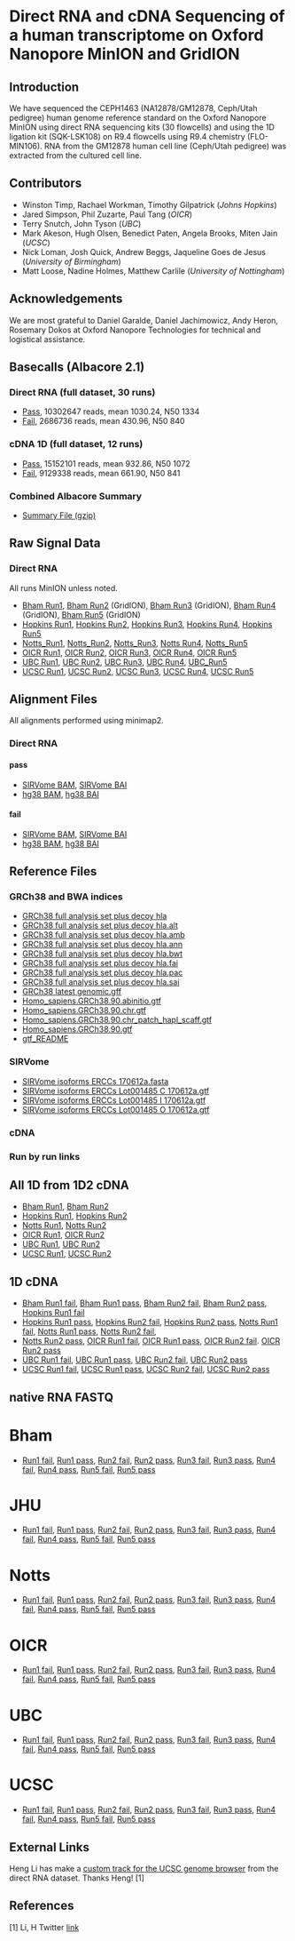 
# Direct RNA and cDNA Sequencing of a human transcriptome on Oxford Nanopore MinION and GridION

## Introduction

We have sequenced the CEPH1463 (NA12878/GM12878, Ceph/Utah pedigree) human genome reference standard on the Oxford Nanopore MinION using direct RNA sequencing kits (30 flowcells) and using the 1D ligation kit (SQK-LSK108) on R9.4 flowcells using R9.4 chemistry (FLO-MIN106). RNA from the GM12878 human cell line (Ceph/Utah pedigree) was extracted from the cultured cell line.

## Contributors

 - Winston Timp, Rachael Workman, Timothy Gilpatrick (_Johns Hopkins_)
 - Jared Simpson, Phil Zuzarte, Paul Tang (_OICR_)
 - Terry Snutch, John Tyson (_UBC_)
 - Mark Akeson, Hugh Olsen, Benedict Paten, Angela Brooks, Miten Jain (_UCSC_)
 - Nick Loman, Josh Quick, Andrew Beggs, Jaqueline Goes de Jesus (_University of Birmingham_)
 - Matt Loose, Nadine Holmes, Matthew Carlile (_University of Nottingham_)

## Acknowledgements

We are most grateful to Daniel Garalde, Daniel Jachimowicz, Andy Heron, Rosemary Dokos at Oxford Nanopore Technologies for technical and logistical assistance.

## Basecalls (Albacore 2.1)

### Direct RNA (full dataset, 30 runs)

   - [Pass](http://s3.amazonaws.com/nanopore-human-wgs/rna/fastq/NA12878-DirectRNA.pass.dedup.fastq.gz), 10302647 reads, mean 1030.24, N50 1334
   - [Fail](http://s3.amazonaws.com/nanopore-human-wgs/rna/fastq/NA12878-DirectRNA.fail.dedup.fastq.gz), 2686736 reads, mean 430.96, N50 840

### cDNA 1D (full dataset, 12 runs)

   - [Pass](http://s3.amazonaws.com/nanopore-human-wgs/rna/fastq/NA12878-cDNA-1D.pass.dedup.fastq), 15152101 reads, mean 932.86, N50 1072
   - [Fail](http://s3.amazonaws.com/nanopore-human-wgs/rna/fastq/NA12878-cDNA-1D.fail.dedup.fastq), 9129338 reads, mean 661.90, N50 841

### Combined Albacore Summary

   - [Summary File (gzip)](http://s3.amazonaws.com/nanopore-human-wgs/rna/summaries/NA12878-DirectRNA-cDNA-summary.dedup.txt.gz)

## Raw Signal Data

### Direct RNA

All runs MinION unless noted.

  - [Bham Run1](http://s3.amazonaws.com/nanopore-human-wgs/rna/links/Bham_Run1_20171009_DirectRNA.files.txt),
    [Bham Run2](http://s3.amazonaws.com/nanopore-human-wgs/rna/links/Bham_Run2_20171011_DirectRNA.files.txt) (GridION),
    [Bham Run3](http://s3.amazonaws.com/nanopore-human-wgs/rna/links/Bham_Run3_20171011_directRNA.files.txt) (GridION),
    [Bham Run4](http://s3.amazonaws.com/nanopore-human-wgs/rna/links/Bham_Run4_20171011_directRNA.files.txt) (GridION),
    [Bham Run5](http://s3.amazonaws.com/nanopore-human-wgs/rna/links/Bham_Run5_20171011_directRNA.files.txt) (GridION)
  - [Hopkins Run1](http://s3.amazonaws.com/nanopore-human-wgs/rna/links/Hopkins_Run1_20170928_DirectRNA.files.txt),
    [Hopkins Run2](http://s3.amazonaws.com/nanopore-human-wgs/rna/links/Hopkins_Run2_20170928_DirectRNA.files.txt),
    [Hopkins Run3](http://s3.amazonaws.com/nanopore-human-wgs/rna/links/Hopkins_Run3_20171003_DirectRNA.files.txt),
    [Hopkins Run4](http://s3.amazonaws.com/nanopore-human-wgs/rna/links/Hopkins_Run4_20171003_DirectRNA.files.txt),
    [Hopkins Run5](http://s3.amazonaws.com/nanopore-human-wgs/rna/links/Hopkins_Run5_20171003_DirectRNA.files.txt)
  - [Notts_Run1](http://s3.amazonaws.com/nanopore-human-wgs/rna/links/Notts_Run1_20171025_DirectRNA.files.txt),
    [Notts_Run2](http://s3.amazonaws.com/nanopore-human-wgs/rna/links/Notts_Run2_20171027_DirectRNA.files.txt),
    [Notts_Run3](http://s3.amazonaws.com/nanopore-human-wgs/rna/links/Notts_Run3_20171027_DirectRNA.files.txt),
    [Notts Run4](http://s3.amazonaws.com/nanopore-human-wgs/rna/links/Notts_Run4_20171030_DirectRNA.files.txt),
    [Notts_Run5](http://s3.amazonaws.com/nanopore-human-wgs/rna/links/Notts_Run5_20171030_DirectRNA.files.txt)
  - [OICR Run1](http://s3.amazonaws.com/nanopore-human-wgs/rna/links/OICR_Run1_20171006_DirectRNA.files.txt),
    [OICR Run2](http://s3.amazonaws.com/nanopore-human-wgs/rna/links/OICR_Run2_20171010_DirectRNA.files.txt),
    [OICR Run3](http://s3.amazonaws.com/nanopore-human-wgs/rna/links/OICR_Run3_20171013_DirectRNA.files.txt),
    [OICR Run4](http://s3.amazonaws.com/nanopore-human-wgs/rna/links/OICR_Run4_20171030_DirectRNA.files.txt),
    [OICR Run5](http://s3.amazonaws.com/nanopore-human-wgs/rna/links/OICR_Run5_20171101_DirectRNA.files.txt)
  - [UBC Run1](http://s3.amazonaws.com/nanopore-human-wgs/rna/links/UBC_Run1_20170907_DirectRNA.files.txt),
    [UBC Run2](http://s3.amazonaws.com/nanopore-human-wgs/rna/links/UBC_Run2_20170908_DirectRNA.files.txt),
    [UBC Run3](http://s3.amazonaws.com/nanopore-human-wgs/rna/links/UBC_Run3_20170911_DirectRNA.files.txt),
    [UBC Run4](http://s3.amazonaws.com/nanopore-human-wgs/rna/links/UBC_Run4_20170920_DirectRNA.files.txt),
    [UBC_Run5](http://s3.amazonaws.com/nanopore-human-wgs/rna/links/UBC_Run5_20171031_DirectRNA.files.txt)
  - [UCSC Run1](http://s3.amazonaws.com/nanopore-human-wgs/rna/links/UCSC_Run1_20170907_DirectRNA.files.txt),
    [UCSC Run2](http://s3.amazonaws.com/nanopore-human-wgs/rna/links/UCSC_Run2_20170909_DirectRNA.files.txt),
    [UCSC Run3](http://s3.amazonaws.com/nanopore-human-wgs/rna/links/UCSC_Run3_20170912_DirectRNA.files.txt),
    [UCSC Run4](http://s3.amazonaws.com/nanopore-human-wgs/rna/links/UCSC_Run4_20170913_DirectRNA.files.txt),
    [UCSC Run5](http://s3.amazonaws.com/nanopore-human-wgs/rna/links/UCSC_Run5_20170922_DirectRNA.files.txt)

## Alignment Files

All alignments performed using minimap2.

### Direct RNA

#### pass

   - [SIRVome BAM](http://s3.amazonaws.com/nanopore-human-wgs/rna/bamFiles/NA12878-DirectRNA.pass.dedup.NoU.fastq.SIRVome.minimap2.sorted.bam), [SIRVome BAI](http://s3.amazonaws.com/nanopore-human-wgs/rna/bamFiles/NA12878-DirectRNA.pass.dedup.NoU.fastq.SIRVome.minimap2.sorted.bam.bai)
   - [hg38 BAM](http://s3.amazonaws.com/nanopore-human-wgs/rna/bamFiles/NA12878-DirectRNA.pass.dedup.NoU.fastq.hg38.minimap2.sorted.bam), [hg38 BAI](http://s3.amazonaws.com/nanopore-human-wgs/rna/bamFiles/NA12878-DirectRNA.pass.dedup.NoU.fastq.hg38.minimap2.sorted.bam.bai)

#### fail

   - [SIRVome BAM](http://s3.amazonaws.com/nanopore-human-wgs/rna/bamFiles/NA12878-DirectRNA.fail.dedup.NoU.fastq.SIRVome.minimap2.sorted.bam), [SIRVome BAI](http://s3.amazonaws.com/nanopore-human-wgs/rna/bamFiles/NA12878-DirectRNA.fail.dedup.NoU.fastq.SIRVome.minimap2.sorted.bam.bai)
   - [hg38 BAM](http://s3.amazonaws.com/nanopore-human-wgs/rna/bamFiles/NA12878-DirectRNA.fail.dedup.NoU.fastq.hg38.minimap2.sorted.bam), [hg38 BAI](http://s3.amazonaws.com/nanopore-human-wgs/rna/bamFiles/NA12878-DirectRNA.fail.dedup.NoU.fastq.hg38.minimap2.sorted.bam.bai)

## Reference Files

### GRCh38 and BWA indices

   - [GRCh38 full analysis set plus decoy hla](http://s3.amazonaws.com/nanopore-human-wgs/rna/referenceFastaFiles/dna/GRCh38_full_analysis_set_plus_decoy_hla.fa)
   - [GRCh38 full analysis set plus decoy hla.alt](http://s3.amazonaws.com/nanopore-human-wgs/rna/referenceFastaFiles/dna/GRCh38_full_analysis_set_plus_decoy_hla.fa.alt)
   - [GRCh38 full analysis set plus decoy hla.amb](http://s3.amazonaws.com/nanopore-human-wgs/rna/referenceFastaFiles/dna/GRCh38_full_analysis_set_plus_decoy_hla.fa.amb)
   - [GRCh38 full analysis set plus decoy hla.ann](http://s3.amazonaws.com/nanopore-human-wgs/rna/referenceFastaFiles/dna/GRCh38_full_analysis_set_plus_decoy_hla.fa.ann)
   - [GRCh38 full analysis set plus decoy hla.bwt](http://s3.amazonaws.com/nanopore-human-wgs/rna/referenceFastaFiles/dna/GRCh38_full_analysis_set_plus_decoy_hla.fa.bwt)
   - [GRCh38 full analysis set plus decoy hla.fai](http://s3.amazonaws.com/nanopore-human-wgs/rna/referenceFastaFiles/dna/GRCh38_full_analysis_set_plus_decoy_hla.fa.fai)
   - [GRCh38 full analysis set plus decoy hla.pac](http://s3.amazonaws.com/nanopore-human-wgs/rna/referenceFastaFiles/dna/GRCh38_full_analysis_set_plus_decoy_hla.fa.pac)
   - [GRCh38 full analysis set plus decoy hla.sai](http://s3.amazonaws.com/nanopore-human-wgs/rna/referenceFastaFiles/dna/GRCh38_full_analysis_set_plus_decoy_hla.fa.sa)
   - [GRCh38 latest genomic.gff](http://s3.amazonaws.com/nanopore-human-wgs/rna/referenceFastaFiles/genbank/GRCh38_latest_genomic.gff)
   - [Homo_sapiens.GRCh38.90.abinitio.gtf](http://s3.amazonaws.com/nanopore-human-wgs/rna/referenceFastaFiles/gtf/Homo_sapiens.GRCh38.90.abinitio.gtf)
   - [Homo_sapiens.GRCh38.90.chr.gtf](http://s3.amazonaws.com/nanopore-human-wgs/rna/referenceFastaFiles/gtf/Homo_sapiens.GRCh38.90.chr.gtf)
   - [Homo_sapiens.GRCh38.90.chr_patch_hapl_scaff.gtf](http://s3.amazonaws.com/nanopore-human-wgs/rna/referenceFastaFiles/gtf/Homo_sapiens.GRCh38.90.chr_patch_hapl_scaff.gtf)
   - [Homo_sapiens.GRCh38.90.gtf](http://s3.amazonaws.com/nanopore-human-wgs/rna/referenceFastaFiles/gtf/Homo_sapiens.GRCh38.90.gtf)
   - [gtf_README](http://s3.amazonaws.com/nanopore-human-wgs/rna/referenceFastaFiles/gtf/gtf_README)

### SIRVome

   - [SIRVome isoforms ERCCs 170612a.fasta](http://s3.amazonaws.com/nanopore-human-wgs/rna/referenceFastaFiles/sirv/SIRVome_isoforms_ERCCs_170612a.fasta)
   - [SIRVome isoforms ERCCs Lot001485 C 170612a.gtf](http://s3.amazonaws.com/nanopore-human-wgs/rna/referenceFastaFiles/sirv/SIRVome_isoforms_ERCCs_Lot001485_C_170612a.gtf)
   - [SIRVome isoforms ERCCs Lot001485 I 170612a.gtf](http://s3.amazonaws.com/nanopore-human-wgs/rna/referenceFastaFiles/sirv/SIRVome_isoforms_ERCCs_Lot001485_I_170612a.gtf)
   - [SIRVome isoforms ERCCs Lot001485 O 170612a.gtf](http://s3.amazonaws.com/nanopore-human-wgs/rna/referenceFastaFiles/sirv/SIRVome_isoforms_ERCCs_Lot001485_O_170612a.gtf)

### cDNA

### Run by run links

## All 1D from 1D2 cDNA
   - [Bham Run1](https://s3.amazonaws.com/nanopore-human-wgs/rna/fastq/Bham_Run1_20171120_1D2_1Donly.all.dedeup.fastq), [Bham Run2](https://s3.amazonaws.com/nanopore-human-wgs/rna/fastq/Bham_Run2_20171120_1D2_1Donly.all.dedeup.fastq)
   - [Hopkins Run1](https://s3.amazonaws.com/nanopore-human-wgs/rna/fastq/Hopkins_Run1_20171011_1D2_1Donly.all.dedeup.fastq), [Hopkins Run2](https://s3.amazonaws.com/nanopore-human-wgs/rna/fastq/Hopkins_Run2_20171011_1D2_1Donly.all.dedeup.fastq)
   - [Notts Run1](https://s3.amazonaws.com/nanopore-human-wgs/rna/fastq/Notts_Run1_20171106_1D2_1Donly.all.dedeup.fastq), [Notts Run2](https://s3.amazonaws.com/nanopore-human-wgs/rna/fastq/Notts_Run2_20171108_1D2_1Donly.all.dedeup.fastq)
   - [OICR Run1](https://s3.amazonaws.com/nanopore-human-wgs/rna/fastq/OICR_Run1_20171208_1D2_1Donly.all.dedeup.fastq), [OICR Run2](https://s3.amazonaws.com/nanopore-human-wgs/rna/fastq/OICR_Run2_20171208_1D2_1Donly.all.dedeup.fastq)
   - [UBC Run1](https://s3.amazonaws.com/nanopore-human-wgs/rna/fastq/UBC_Run1_20170914_1D2_1Donly.all.dedeup.fastq), [UBC Run2](https://s3.amazonaws.com/nanopore-human-wgs/rna/fastq/UBC_Run2_20171109_1D2_1Donly.all.dedeup.fastq)
   - [UCSC Run1](https://s3.amazonaws.com/nanopore-human-wgs/rna/fastq/UCSC_Run1_20170920_1D2_1Donly.all.dedeup.fastq), [UCSC Run2](https://s3.amazonaws.com/nanopore-human-wgs/rna/fastq/UCSC_Run2_20170926_1D2_1Donly.all.dedeup.fastq)

## 1D cDNA
   - [Bham Run1 fail](https://s3.amazonaws.com/nanopore-human-wgs/rna/fastq/Bham_Run1_20171115_1D.fail.dedup.fastq),      [Bham Run1 pass](https://s3.amazonaws.com/nanopore-human-wgs/rna/fastq/Bham_Run1_20171115_1D.pass.dedup.fastq),
     [Bham Run2 fail](https://s3.amazonaws.com/nanopore-human-wgs/rna/fastq/Bham_Run2_20171115_1D.fail.dedup.fastq),
     [Bham Run2 pass](https://s3.amazonaws.com/nanopore-human-wgs/rna/fastq/Bham_Run2_20171115_1D.pass.dedup.fastq),
     [Hopkins Run1 fail](https://s3.amazonaws.com/nanopore-human-wgs/rna/fastq/Hopkins_Run1_20171011_1D.fail.dedup.fastq)
   - [Hopkins Run1 pass](https://s3.amazonaws.com/nanopore-human-wgs/rna/fastq/Hopkins_Run1_20171011_1D.pass.dedup.fastq),
     [Hopkins Run2 fail](https://s3.amazonaws.com/nanopore-human-wgs/rna/fastq/Hopkins_Run2_20171011_1D.fail.dedup.fastq),
     [Hopkins Run2 pass](https://s3.amazonaws.com/nanopore-human-wgs/rna/fastq/Hopkins_Run2_20171011_1D.pass.dedup.fastq),
     [Notts Run1 fail](https://s3.amazonaws.com/nanopore-human-wgs/rna/fastq/Notts_Run1_20171106_1D.fail.dedup.fastq),
     [Notts Run1 pass](https://s3.amazonaws.com/nanopore-human-wgs/rna/fastq/Notts_Run1_20171106_1D.pass.dedup.fastq),
     [Notts Run2 fail](https://s3.amazonaws.com/nanopore-human-wgs/rna/fastq/Notts_Run2_20171108_1D.fail.dedup.fastq),
   - [Notts Run2 pass](https://s3.amazonaws.com/nanopore-human-wgs/rna/fastq/Notts_Run2_20171108_1D.pass.dedup.fastq),
     [OICR Run1 fail](https://s3.amazonaws.com/nanopore-human-wgs/rna/fastq/OICR_Run1_20171117_1D.fail.dedup.fastq),
     [OICR Run1 pass](https://s3.amazonaws.com/nanopore-human-wgs/rna/fastq/OICR_Run1_20171117_1D.pass.dedup.fastq),
     [OICR Run2 fail](https://s3.amazonaws.com/nanopore-human-wgs/rna/fastq/OICR_Run2_20171121_1D.fail.dedup.fastq).
     [OICR Run2 pass](https://s3.amazonaws.com/nanopore-human-wgs/rna/fastq/OICR_Run2_20171121_1D.pass.dedup.fastq)
   - [UBC Run1 fail](https://s3.amazonaws.com/nanopore-human-wgs/rna/fastq/UBC_Run1_20170913_1D.fail.dedup.fastq),
     [UBC Run1 pass](https://s3.amazonaws.com/nanopore-human-wgs/rna/fastq/UBC_Run1_20170913_1D.pass.dedup.fastq),
     [UBC Run2 fail](https://s3.amazonaws.com/nanopore-human-wgs/rna/fastq/UBC_Run2_20171020_1D.fail.dedup.fastq),
     [UBC Run2 pass](https://s3.amazonaws.com/nanopore-human-wgs/rna/fastq/UBC_Run2_20171020_1D.pass.dedup.fastq)
   - [UCSC Run1 fail](https://s3.amazonaws.com/nanopore-human-wgs/rna/fastq/UCSC_Run1_20170919_1D.fail.dedup.fastq),
     [UCSC Run1 pass](https://s3.amazonaws.com/nanopore-human-wgs/rna/fastq/UCSC_Run1_20170919_1D.pass.dedup.fastq),
     [UCSC Run2 fail](https://s3.amazonaws.com/nanopore-human-wgs/rna/fastq/UCSC_Run2_20170922_1D.fail.dedup.fastq),
     [UCSC Run2 pass](https://s3.amazonaws.com/nanopore-human-wgs/rna/fastq/UCSC_Run2_20170922_1D.pass.dedup.fastq)

## native RNA FASTQ

# Bham
   - [Run1 fail](https://s3.amazonaws.com/nanopore-human-wgs/rna/fastq/Bham_Run1_20171009_DirectRNA.fail.dedup.fastq),
   	 [Run1 pass](https://s3.amazonaws.com/nanopore-human-wgs/rna/fastq/Bham_Run1_20171009_DirectRNA.pass.dedup.fastq),
   	 [Run2 fail](https://s3.amazonaws.com/nanopore-human-wgs/rna/fastq/Bham_Run2_20171011_DirectRNA.fail.dedup.fastq),
   	 [Run2 pass](https://s3.amazonaws.com/nanopore-human-wgs/rna/fastq/Bham_Run2_20171011_DirectRNA.pass.dedup.fastq),
   	 [Run3 fail](https://s3.amazonaws.com/nanopore-human-wgs/rna/fastq/Bham_Run3_20171011_DirectRNA.fail.dedup.fastq),
   	 [Run3 pass](https://s3.amazonaws.com/nanopore-human-wgs/rna/fastq/Bham_Run3_20171011_DirectRNA.pass.dedup.fastq),
   	 [Run4 fail](https://s3.amazonaws.com/nanopore-human-wgs/rna/fastq/Bham_Run4_20171011_DirectRNA.fail.dedup.fastq),
   	 [Run4 pass](https://s3.amazonaws.com/nanopore-human-wgs/rna/fastq/Bham_Run4_20171011_DirectRNA.pass.dedup.fastq),
   	 [Run5 fail](https://s3.amazonaws.com/nanopore-human-wgs/rna/fastq/Bham_Run5_20171011_DirectRNA.fail.dedup.fastq),
   	 [Run5 pass](https://s3.amazonaws.com/nanopore-human-wgs/rna/fastq/Bham_Run5_20171011_DirectRNA.pass.dedup.fastq)

# JHU
   - [Run1 fail](https://s3.amazonaws.com/nanopore-human-wgs/rna/fastq/Hopkins_Run1_20170928_DirectRNA.fail.dedup.fastq),
   	 [Run1 pass](https://s3.amazonaws.com/nanopore-human-wgs/rna/fastq/Hopkins_Run1_20170928_DirectRNA.pass.dedup.fastq),
   	 [Run2 fail](https://s3.amazonaws.com/nanopore-human-wgs/rna/fastq/Hopkins_Run2_20170928_DirectRNA.fail.dedup.fastq),
   	 [Run2 pass](https://s3.amazonaws.com/nanopore-human-wgs/rna/fastq/Hopkins_Run2_20170928_DirectRNA.pass.dedup.fastq),
   	 [Run3 fail](https://s3.amazonaws.com/nanopore-human-wgs/rna/fastq/Hopkins_Run3_20171003_DirectRNA.fail.dedup.fastq),
   	 [Run3 pass](https://s3.amazonaws.com/nanopore-human-wgs/rna/fastq/Hopkins_Run3_20171003_DirectRNA.pass.dedup.fastq),
   	 [Run4 fail](https://s3.amazonaws.com/nanopore-human-wgs/rna/fastq/Hopkins_Run4_20171003_DirectRNA.fail.dedup.fastq),
   	 [Run4 pass](https://s3.amazonaws.com/nanopore-human-wgs/rna/fastq/Hopkins_Run4_20171003_DirectRNA.pass.dedup.fastq),
   	 [Run5 fail](https://s3.amazonaws.com/nanopore-human-wgs/rna/fastq/Hopkins_Run5_20171003_DirectRNA.fail.dedup.fastq),
   	 [Run5 pass](https://s3.amazonaws.com/nanopore-human-wgs/rna/fastq/Hopkins_Run5_20171003_DirectRNA.pass.dedup.fastq)

# Notts
   - [Run1 fail](https://s3.amazonaws.com/nanopore-human-wgs/rna/fastq/Notts_Run1_20171025_DirectRNA.fail.dedup.fastq),
   	 [Run1 pass](https://s3.amazonaws.com/nanopore-human-wgs/rna/fastq/Notts_Run1_20171025_DirectRNA.pass.dedup.fastq),
   	 [Run2 fail](https://s3.amazonaws.com/nanopore-human-wgs/rna/fastq/Notts_Run2_20171027_DirectRNA.fail.dedup.fastq),
   	 [Run2 pass](https://s3.amazonaws.com/nanopore-human-wgs/rna/fastq/Notts_Run2_20171027_DirectRNA.pass.dedup.fastq),
   	 [Run3 fail](https://s3.amazonaws.com/nanopore-human-wgs/rna/fastq/Notts_Run3_20171027_DirectRNA.fail.dedup.fastq),
   	 [Run3 pass](https://s3.amazonaws.com/nanopore-human-wgs/rna/fastq/Notts_Run3_20171027_DirectRNA.pass.dedup.fastq),
   	 [Run4 fail](https://s3.amazonaws.com/nanopore-human-wgs/rna/fastq/Notts_Run4_20171030_DirectRNA.fail.dedup.fastq),
   	 [Run4 pass](https://s3.amazonaws.com/nanopore-human-wgs/rna/fastq/Notts_Run4_20171030_DirectRNA.pass.dedup.fastq),
   	 [Run5 fail](https://s3.amazonaws.com/nanopore-human-wgs/rna/fastq/Notts_Run5_20171030_DirectRNA.fail.dedup.fastq),
   	 [Run5 pass](https://s3.amazonaws.com/nanopore-human-wgs/rna/fastq/Notts_Run5_20171030_DirectRNA.pass.dedup.fastq)

# OICR
   - [Run1 fail](https://s3.amazonaws.com/nanopore-human-wgs/rna/fastq/OICR_Run1_20171006_DirectRNA.fail.dedup.fastq),
   	 [Run1 pass](https://s3.amazonaws.com/nanopore-human-wgs/rna/fastq/OICR_Run1_20171006_DirectRNA.pass.dedup.fastq),
   	 [Run2 fail](https://s3.amazonaws.com/nanopore-human-wgs/rna/fastq/OICR_Run2_20171010_DirectRNA.fail.dedup.fastq),
   	 [Run2 pass](https://s3.amazonaws.com/nanopore-human-wgs/rna/fastq/OICR_Run2_20171010_DirectRNA.pass.dedup.fastq),
   	 [Run3 fail](https://s3.amazonaws.com/nanopore-human-wgs/rna/fastq/OICR_Run3_20171013_DirectRNA.fail.dedup.fastq),
   	 [Run3 pass](https://s3.amazonaws.com/nanopore-human-wgs/rna/fastq/OICR_Run3_20171013_DirectRNA.pass.dedup.fastq),
   	 [Run4 fail](https://s3.amazonaws.com/nanopore-human-wgs/rna/fastq/OICR_Run4_20171030_DirectRNA.fail.dedup.fastq),
   	 [Run4 pass](https://s3.amazonaws.com/nanopore-human-wgs/rna/fastq/OICR_Run4_20171030_DirectRNA.pass.dedup.fastq),
   	 [Run5 fail](https://s3.amazonaws.com/nanopore-human-wgs/rna/fastq/OICR_Run5_20171101_DirectRNA.fail.dedup.fastq),
   	 [Run5 pass](https://s3.amazonaws.com/nanopore-human-wgs/rna/fastq/OICR_Run5_20171101_DirectRNA.pass.dedup.fastq)

# UBC
   - [Run1 fail](https://s3.amazonaws.com/nanopore-human-wgs/rna/fastq/UBC_Run1_20170907_DirectRNA.fail.dedup.fastq),
   	 [Run1 pass](https://s3.amazonaws.com/nanopore-human-wgs/rna/fastq/UBC_Run1_20170907_DirectRNA.pass.dedup.fastq),
   	 [Run2 fail](https://s3.amazonaws.com/nanopore-human-wgs/rna/fastq/UBC_Run2_20170908_DirectRNA.fail.dedup.fastq),
   	 [Run2 pass](https://s3.amazonaws.com/nanopore-human-wgs/rna/fastq/UBC_Run2_20170908_DirectRNA.pass.dedup.fastq),
   	 [Run3 fail](https://s3.amazonaws.com/nanopore-human-wgs/rna/fastq/UBC_Run3_20170911_DirectRNA.fail.dedup.fastq),
   	 [Run3 pass](https://s3.amazonaws.com/nanopore-human-wgs/rna/fastq/UBC_Run3_20170911_DirectRNA.pass.dedup.fastq),
   	 [Run4 fail](https://s3.amazonaws.com/nanopore-human-wgs/rna/fastq/UBC_Run4_20170920_DirectRNA.fail.dedup.fastq),
   	 [Run4 pass](https://s3.amazonaws.com/nanopore-human-wgs/rna/fastq/UBC_Run4_20170920_DirectRNA.pass.dedup.fastq),
   	 [Run5 fail](https://s3.amazonaws.com/nanopore-human-wgs/rna/fastq/UBC_Run5_20171031_DirectRNA.fail.dedup.fastq),
   	 [Run5 pass](https://s3.amazonaws.com/nanopore-human-wgs/rna/fastq/UBC_Run5_20171031_DirectRNA.pass.dedup.fastq)

# UCSC
   - [Run1 fail](https://s3.amazonaws.com/nanopore-human-wgs/rna/fastq/UCSC_Run1_20170907_DirectRNA.fail.dedup.fastq),
   	 [Run1 pass](https://s3.amazonaws.com/nanopore-human-wgs/rna/fastq/UCSC_Run1_20170907_DirectRNA.pass.dedup.fastq),
   	 [Run2 fail](https://s3.amazonaws.com/nanopore-human-wgs/rna/fastq/UCSC_Run2_20170909_DirectRNA.fail.dedup.fastq),
   	 [Run2 pass](https://s3.amazonaws.com/nanopore-human-wgs/rna/fastq/UCSC_Run2_20170909_DirectRNA.pass.dedup.fastq),
   	 [Run3 fail](https://s3.amazonaws.com/nanopore-human-wgs/rna/fastq/UCSC_Run3_20170912_DirectRNA.fail.dedup.fastq),
   	 [Run3 pass](https://s3.amazonaws.com/nanopore-human-wgs/rna/fastq/UCSC_Run3_20170912_DirectRNA.pass.dedup.fastq),
   	 [Run4 fail](https://s3.amazonaws.com/nanopore-human-wgs/rna/fastq/UCSC_Run4_20170913_DirectRNA.fail.dedup.fastq),
   	 [Run4 pass](https://s3.amazonaws.com/nanopore-human-wgs/rna/fastq/UCSC_Run4_20170913_DirectRNA.pass.dedup.fastq),
   	 [Run5 fail](https://s3.amazonaws.com/nanopore-human-wgs/rna/fastq/UCSC_Run5_20170922_DirectRNA.fail.dedup.fastq),
   	 [Run5 pass](https://s3.amazonaws.com/nanopore-human-wgs/rna/fastq/UCSC_Run5_20170922_DirectRNA.pass.dedup.fastq)

## External Links

Heng Li has make a [custom track for the UCSC genome browser](http://genome.ucsc.edu/cgi-bin/hgTracks?db=hg38&position=chr6:43,767,094-43,788,458&hgct_customText=track%20type%3DbigBed%20name%3DNA12878-DirectRNA.minimap2-2.5%20useScore%3D1%20visibility%3D4%20itemRgb%3D%22On%22%20bigDataUrl%3Dhttps%3A%2F%2Ffiles.osf.io%2Fv1%2Fresources%2Fb5nm2%2Fproviders%2Fosfstorage%2F5a2347599ad5a10272ed5739%3Faction%3Ddownload%26version%3D1%26direct) from the direct RNA dataset. Thanks Heng!  [1]


## References

[1] Li, H  Twitter [link](https://twitter.com/lh3lh3/status/937166309414064129)

   

   
   
